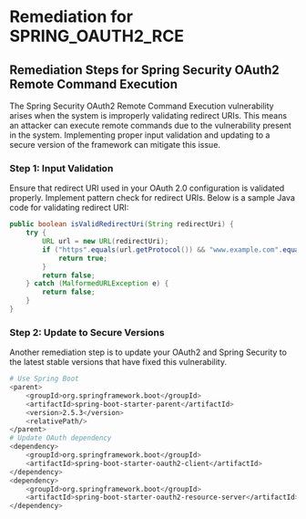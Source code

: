 # Remediation for SPRING_OAUTH2_RCE

## Remediation Steps for Spring Security OAuth2 Remote Command Execution

The Spring Security OAuth2 Remote Command Execution vulnerability arises when the system is improperly validating redirect URIs. This means an attacker can execute remote commands due to the vulnerability present in the system. Implementing proper input validation and updating to a secure version of the framework can mitigate this issue.

### Step 1: Input Validation

Ensure that redirect URI used in your OAuth 2.0 configuration is validated properly. Implement pattern check for redirect URIs. Below is a sample Java code for validating redirect URI:

```java
public boolean isValidRedirectUri(String redirectUri) {
    try {
        URL url = new URL(redirectUri);
        if ("https".equals(url.getProtocol()) && "www.example.com".equals(url.getHost())) {
            return true;
        }
        return false;
    } catch (MalformedURLException e) {
        return false;
    }
}
```

### Step 2: Update to Secure Versions

Another remediation step is to update your OAuth2 and Spring Security to the latest stable versions that have fixed this vulnerability. 

```bash
# Use Spring Boot
<parent>
    <groupId>org.springframework.boot</groupId>
    <artifactId>spring-boot-starter-parent</artifactId>
    <version>2.5.3</version>
    <relativePath/>
</parent>
# Update OAuth dependency
<dependency>
    <groupId>org.springframework.boot</groupId>
    <artifactId>spring-boot-starter-oauth2-client</artifactId>
</dependency>
<dependency>
    <groupId>org.springframework.boot</groupId>
    <artifactId>spring-boot-starter-oauth2-resource-server</artifactId>
</dependency>
```
